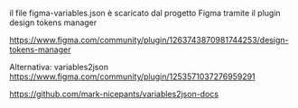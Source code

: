il file figma-variables.json è scaricato dal progetto Figma tramite il plugin design tokens manager

https://www.figma.com/community/plugin/1263743870981744253/design-tokens-manager


Alternativa: variables2json
https://www.figma.com/community/plugin/1253571037276959291

https://github.com/mark-nicepants/variables2json-docs

